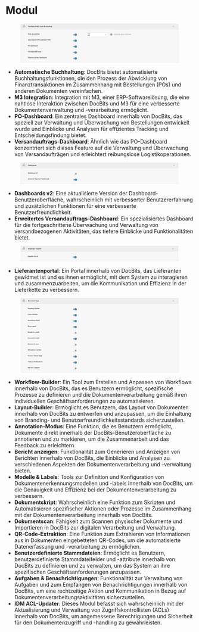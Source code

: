 # Modul

<figure><img src="../../../../.gitbook/assets/Bildschirmfoto 2024-05-04 um 15.57.42.png" alt=""><figcaption></figcaption></figure>

* **Automatische Buchhaltung**: DocBits bietet automatisierte Buchhaltungsfunktionen, die den Prozess der Abwicklung von Finanztransaktionen im Zusammenhang mit Bestellungen (POs) und anderen Dokumenten vereinfachen.
* **M3 Integration**: Integration mit M3, einer ERP-Softwarelösung, die eine nahtlose Interaktion zwischen DocBits und M3 für eine verbesserte Dokumentenverwaltung und -verarbeitung ermöglicht.
* **PO-Dashboard**: Ein zentrales Dashboard innerhalb von DocBits, das speziell zur Verwaltung und Überwachung von Bestellungen entwickelt wurde und Einblicke und Analysen für effizientes Tracking und Entscheidungsfindung bietet.
* **Versandauftrags-Dashboard**: Ähnlich wie das PO-Dashboard konzentriert sich dieses Feature auf die Verwaltung und Überwachung von Versandaufträgen und erleichtert reibungslose Logistikoperationen.

<figure><img src="../../../../.gitbook/assets/Bildschirmfoto 2024-05-04 um 15.57.52.png" alt=""><figcaption></figcaption></figure>

* **Dashboards v2**: Eine aktualisierte Version der Dashboard-Benutzeroberfläche, wahrscheinlich mit verbesserter Benutzererfahrung und zusätzlichen Funktionen für eine verbesserte Benutzerfreundlichkeit.
* **Erweitertes Versandauftrags-Dashboard**: Ein spezialisiertes Dashboard für die fortgeschrittene Überwachung und Verwaltung von versandbezogenen Aktivitäten, das tiefere Einblicke und Funktionalitäten bietet.

<figure><img src="../../../../.gitbook/assets/Bildschirmfoto 2024-05-04 um 15.58.02.png" alt=""><figcaption></figcaption></figure>

* **Lieferantenportal**: Ein Portal innerhalb von DocBits, das Lieferanten gewidmet ist und es ihnen ermöglicht, mit dem System zu interagieren und zusammenzuarbeiten, um die Kommunikation und Effizienz in der Lieferkette zu verbessern.

<figure><img src="../../../../.gitbook/assets/Bildschirmfoto 2024-05-04 um 15.58.17.png" alt=""><figcaption></figcaption></figure>

* **Workflow-Builder**: Ein Tool zum Erstellen und Anpassen von Workflows innerhalb von DocBits, das es Benutzern ermöglicht, spezifische Prozesse zu definieren und die Dokumentenverarbeitung gemäß ihren individuellen Geschäftsanforderungen zu automatisieren.
* **Layout-Builder**: Ermöglicht es Benutzern, das Layout von Dokumenten innerhalb von DocBits zu entwerfen und anzupassen, um die Einhaltung von Branding- und Benutzerfreundlichkeitsstandards sicherzustellen.
* **Annotation-Modus**: Eine Funktion, die es Benutzern ermöglicht, Dokumente direkt innerhalb der DocBits-Benutzeroberfläche zu annotieren und zu markieren, um die Zusammenarbeit und das Feedback zu erleichtern.
* **Bericht anzeigen**: Funktionalität zum Generieren und Anzeigen von Berichten innerhalb von DocBits, die Einblicke und Analysen zu verschiedenen Aspekten der Dokumentenverarbeitung und -verwaltung bieten.
* **Modelle & Labels**: Tools zur Definition und Konfiguration von Dokumentenerkennungsmodellen und -labels innerhalb von DocBits, um die Genauigkeit und Effizienz bei der Dokumentenverarbeitung zu verbessern.
* **Dokumentskript**: Wahrscheinlich eine Funktion zum Skripten und Automatisieren spezifischer Aktionen oder Prozesse im Zusammenhang mit der Dokumentenverarbeitung innerhalb von DocBits.
* **Dokumentscan**: Fähigkeit zum Scannen physischer Dokumente und Importieren in DocBits zur digitalen Verarbeitung und Verwaltung.
* **QR-Code-Extraktion**: Eine Funktion zum Extrahieren von Informationen aus in Dokumenten eingebetteten QR-Codes, um die automatisierte Datenerfassung und -verarbeitung zu ermöglichen.
* **Benutzerdefinierte Stammdateien**: Ermöglicht es Benutzern, benutzerdefinierte Stammdateifelder und -attribute innerhalb von DocBits zu definieren und zu verwalten, um das System an ihre spezifischen Geschäftsanforderungen anzupassen.
* **Aufgaben & Benachrichtigungen**: Funktionalität zur Verwaltung von Aufgaben und zum Empfangen von Benachrichtigungen innerhalb von DocBits, um eine rechtzeitige Aktion und Kommunikation in Bezug auf Dokumentenverarbeitungsaktivitäten sicherzustellen.
* **IDM ACL-Updater**: Dieses Modul befasst sich wahrscheinlich mit der Aktualisierung und Verwaltung von Zugriffskontrollisten (ACLs) innerhalb von DocBits, um angemessene Berechtigungen und Sicherheit für den Dokumentenzugriff und -handling zu gewährleisten.
